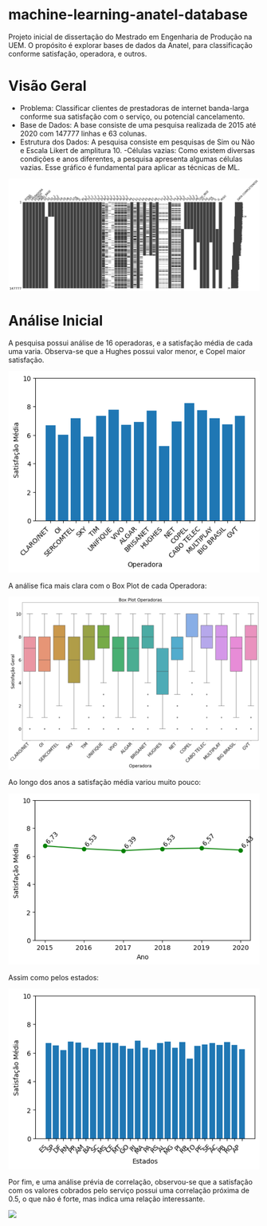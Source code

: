 # machine-learning-anatel-database
Projeto inicial de dissertação do Mestrado em Engenharia de Produção na UEM. O propósito é explorar bases de dados da Anatel, para classificação conforme satisfação, operadora, e outros. 

# Visão Geral

- Problema: Classificar clientes de prestadoras de internet banda-larga conforme sua satisfação com o serviço, ou potencial cancelamento. 
- Base de Dados: A base consiste de uma pesquisa realizada de 2015 até 2020 com 147777 linhas e 63 colunas. 
- Estrutura dos Dados: A pesquisa consiste em pesquisas de Sim ou Não e Escala Likert de amplitura 10. 
-Células vazias: Como existem diversas condições e anos diferentes, a pesquisa apresenta algumas células vazias. Esse gráfico é fundamental para aplicar as técnicas de ML. 

![](images\Caminho1Graficos\Missing.png)

# Análise Inicial

A pesquisa possui análise de 16 operadoras, e a satisfação média de cada uma varia. Observa-se que a Hughes possui valor menor, e Copel maior satisfação. 

![](images\SAT_Operadora.png)

A análise fica mais clara com o Box Plot de cada Operadora: 

![](images\Boxplot_Operadoras.png)

Ao longo dos anos a satisfação média variou muito pouco:

![](images\SAT_Ano.png)

Assim como pelos estados: 

![](images\SAT_Estados.png)

Por fim, e uma análise prévia de correlação, observou-se que a satisfação com os valores cobrados pelo serviço possui uma correlação próxima de 0.5, o que não é forte, mas indica uma relação interessante.

![](images\Caminho1Graficos\GeralXCobrança.png)
